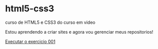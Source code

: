 # html5-css3
 curso de HTML5 e CSS3 do curso em video

 Estou aprendendo a criar sites e agora vou gerenciar meus repositorios!

<a href="https://lias-alves.github.io/html5-css3/exercicios/ex001/index.html"> Executar o exercicio 001 </a>
